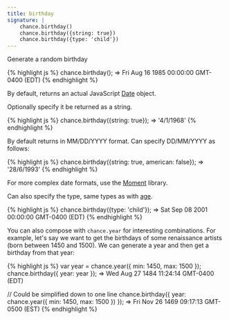 ```yaml
---
title: birthday
signature: |
    chance.birthday()
    chance.birthday({string: true})
    chance.birthday({type: 'child'})
---
```


Generate a random birthday

{% highlight js %}
chance.birthday();
=> Fri Aug 16 1985 00:00:00 GMT-0400 (EDT)
{% endhighlight %}

By default, returns an actual JavaScript [Date][Date] object.

Optionally specify it be returned as a string.

{% highlight js %}
chance.birthday({string: true});
=> '4/1/1968'
{% endhighlight %}

By default returns in MM/DD/YYYY format. Can specify DD/MM/YYYY as follows:

{% highlight js %}
chance.birthday({string: true, american: false});
=> '28/6/1993'
{% endhighlight %}

For more complex date formats, use the [Moment][Moment] library.

Can also specify the type, same types as with [age](#age).

{% highlight js %}
chance.birthday({type: 'child'});
=> Sat Sep 08 2001 00:00:00 GMT-0400 (EDT)
{% endhighlight %}

You can also compose with `chance.year` for interesting combinations. For example, let's say we want to get the birthdays of some renaissance artists (born between 1450 and 1500). We can generate a year and then get a birthday from that year:

{% highlight js %}
var year = chance.year({ min: 1450, max: 1500 });
chance.birthday({ year: year });
=> Wed Aug 27 1484 11:24:14 GMT-0400 (EDT)

// Could be simplified down to one line
chance.birthday({ year: chance.year({ min: 1450, max: 1500 }) });
=> Fri Nov 26 1469 09:17:13 GMT-0500 (EST)
{% endhighlight %}

[Date]: https://developer.mozilla.org/en-US/docs/Web/JavaScript/Reference/Global_Objects/Date
[Moment]: http://momentjs.com
